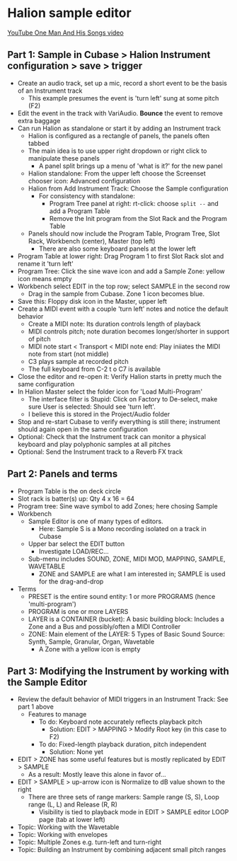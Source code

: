 # Halion sample editor


[YouTube One Man And His Songs video](https://youtu.be/AJJIldGPX7o?si=AfolDtTUFjlRS59E)


## Part 1: Sample in Cubase > Halion Instrument configuration > save > trigger


- Create an audio track, set up a mic, record a short event to be the basis of an Instrument track
    - This example presumes the event is 'turn left' sung at some pitch (F2)
- Edit the event in the track with VariAudio. **Bounce** the event to remove extra baggage
- Can run Halion as standalone or start it by adding an Instrument track
    - Halion is configured as a rectangle of panels, the panels often tabbed
    - The main idea is to use upper right dropdown or right click to manipulate these panels
        - A panel split brings up a menu of 'what is it?' for the new panel
    - Halion standalone: From the upper left choose the Screenset chooser icon: Advanced configuration
    - Halion from Add Instrument Track: Choose the Sample configuration
        - For consistency with standalone: 
            - Program Tree panel at right: rt-click: choose `split --` and add a Program Table
            - Remove the Init program from the Slot Rack and the Program Table
    - Panels should now include the Program Table, Program Tree, Slot Rack, Workbench (center), Master (top left)
        - There are also some keyboard panels at the lower left
- Program Table at lower right: Drag Program 1 to first Slot Rack slot and rename it 'turn left'
- Program Tree: Click the sine wave icon and add a Sample Zone: yellow icon means empty
- Workbench select EDIT in the top row; select SAMPLE in the second row
    - Drag in the sample from Cubase. Zone 1 icon becomes blue.
- Save this: Floppy disk icon in the Master, upper left
- Create a MIDI event with a couple 'turn left' notes and notice the default behavior
    - Create a MIDI note: Its duration controls length of playback
    - MIDI controls pitch; note duration becomes longer/shorter in support of pitch
    - MIDI note start < Transport < MIDI note end: Play iniiates the MIDI note from start (not middle)
    - C3 plays sample at recorded pitch
    - The full keyboard from C-2 t o C7 is available
- Close the editor and re-open it: Verify Halion starts in pretty much the same configuration
- In Halion Master select the folder icon for 'Load Multi-Program'
    - The interface filter is Stupid: Click on Factory to De-select, make sure User is selected: Should see 'turn left'.
    - I believe this is stored in the Project/Audio folder
- Stop and re-start Cubase to verify everything is still there; instrument should again open in the same configuration
- Optional: Check that the Instrument track can monitor a physical keyboard and play polyphonic samples at all pitches
- Optional: Send the Instrument track to a Reverb FX track


## Part 2: Panels and terms

  
- Program Table is the on deck circle 
- Slot rack is batter(s) up: Qty 4 x 16 = 64
- Program tree: Sine wave symbol to add Zones; here chosing Sample
- Workbench
    - Sample Editor is one of many types of editors. 
        - Here: Sample S is a Mono recording isolated on a track in Cubase 
    - Upper bar select the EDIT button
        - Investigate LOAD/REC...
    - Sub-menu includes SOUND, ZONE, MIDI MOD, MAPPING, SAMPLE, WAVETABLE
        - ZONE and SAMPLE are what I am interested in; SAMPLE is used for the drag-and-drop
- Terms
    - PRESET is the entire sound entity: 1 or more PROGRAMS (hence 'multi-program')
    - PROGRAM is one or more LAYERS 
    - LAYER is a CONTAINER (bucket): A basic building block: Includes a Zone and a Bus and possibly/often a MIDI Controller
    - ZONE: Main element of the LAYER: 5 Types of Basic Sound Source: Synth, Sample, Granular, Organ, Wavetable
        - A Zone with a yellow icon is empty


## Part 3: Modifying the Instrument by working with the Sample Editor


- Review the default behavior of MIDI triggers in an Instrument Track: See part 1 above
    - Features to manage
        - To do: Keyboard note accurately reflects playback pitch
            - Solution: EDIT > MAPPING > Modify Root key (in this case to F2)
        - To do: Fixed-length playback duration, pitch independent
            - Solution: None yet
- EDIT > ZONE has some useful features but is mostly replicated by EDIT > SAMPLE
    - As a result: Mostly leave this alone in favor of...
- EDIT > SAMPLE > up-arrow icon is Normalize to dB value shown to the right
    - There are three sets of range markers: Sample range (S, S), Loop range (L, L) and Release (R, R)
        - Visibility is tied to playback mode in EDIT > SAMPLE editor LOOP page (tab at lower left)
- Topic: Working with the Wavetable
- Topic: Working with envelopes
- Topic: Multiple Zones e.g. turn-left and turn-right
- Topic: Building an Instrument by combining adjacent small pitch ranges
